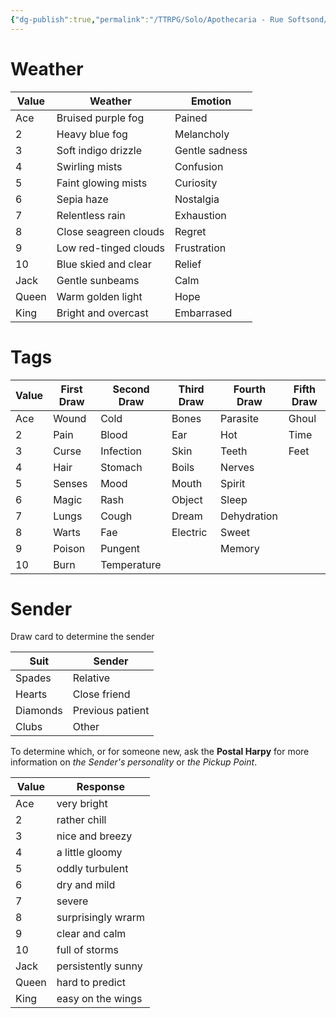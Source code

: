 ```yaml
---
{"dg-publish":true,"permalink":"/TTRPG/Solo/Apothecaria - Rue Softsond/Rules and Stuff/01. Tables/"}
---
```


# Weather

| Value | Weather               | Emotion        |
| ----- | --------------------- | -------------- |
| Ace   | Bruised purple fog    | Pained         |
| 2     | Heavy blue fog        | Melancholy     |
| 3     | Soft indigo drizzle   | Gentle sadness |
| 4     | Swirling mists        | Confusion      |
| 5     | Faint glowing mists   | Curiosity      |
| 6     | Sepia haze            | Nostalgia      |
| 7     | Relentless rain       | Exhaustion     |
| 8     | Close seagreen clouds | Regret         |
| 9     | Low red-tinged clouds | Frustration    |
| 10    | Blue skied and clear  | Relief         |
| Jack  | Gentle sunbeams       | Calm           |
| Queen | Warm golden light     | Hope           |
| King  | Bright and overcast   | Embarrased     |

# Tags

| Value | First Draw | Second Draw | Third Draw | Fourth Draw | Fifth Draw |
| ----- | ---------- | ----------- | ---------- | ----------- | ---------- |
| Ace   | Wound      | Cold        | Bones      | Parasite    | Ghoul      |
| 2     | Pain       | Blood       | Ear        | Hot         | Time       |
| 3     | Curse      | Infection   | Skin       | Teeth       | Feet       |
| 4     | Hair       | Stomach     | Boils      | Nerves      |            |
| 5     | Senses     | Mood        | Mouth      | Spirit      |            |
| 6     | Magic      | Rash        | Object     | Sleep       |            |
| 7     | Lungs      | Cough       | Dream      | Dehydration |            |
| 8     | Warts      | Fae         | Electric   | Sweet       |            |
| 9     | Poison     | Pungent     |            | Memory      |            |
| 10    | Burn       | Temperature |            |             |            |

# Sender

Draw card to determine the sender

| Suit     | Sender           |
| -------- | ---------------- |
| Spades   | Relative         |
| Hearts   | Close friend     |
| Diamonds | Previous patient |
| Clubs    | Other            |

To determine which, or for someone new, ask the **Postal Harpy** for more information on *the Sender's personality* or *the Pickup Point*.

| Value | Response           |
| ----- | ------------------ |
| Ace   | very bright        |
| 2     | rather chill       |
| 3     | nice and breezy    |
| 4     | a little gloomy    |
| 5     | oddly turbulent    |
| 6     | dry and mild       |
| 7     | severe             |
| 8     | surprisingly wrarm |
| 9     | clear and calm     |
| 10    | full of storms     |
| Jack  | persistently sunny |
| Queen | hard to predict    |
| King  | easy on the wings  |

